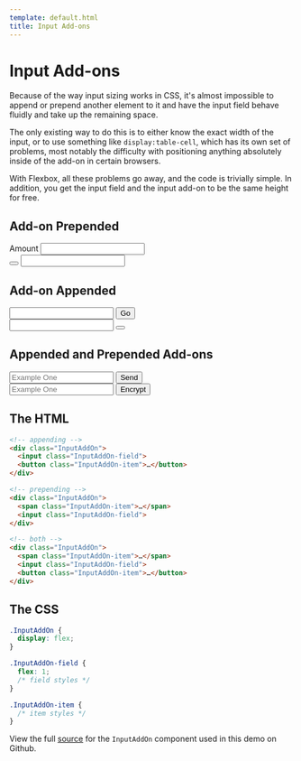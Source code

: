 ```yaml
---
template: default.html
title: Input Add-ons
---
```


# Input Add-ons

Because of the way input sizing works in CSS, it's almost impossible to append or prepend another element to it and have the input field behave fluidly and take up the remaining space.

The only existing way to do this is to either know the exact width of the input, or to use something like `display:table-cell`, which has its own set of problems, most notably the difficulty with positioning anything absolutely inside of the add-on in certain browsers.

With Flexbox, all these problems go away, and the code is trivially simple. In addition, you get the input field and the input add-on to be the same height for free.

<div class="Grid Grid--gutters Grid--full med-Grid--fit">
  <div class="Grid-cell">
    <h2>Add-on Prepended</h2>
    <div class="InputAddOn">
      <span class="InputAddOn-item">Amount</span>
      <input class="InputAddOn-field">
    </div>
    <div class="InputAddOn">
      <button class="InputAddOn-item"><span class="icon icon-search"></span></button>
      <input class="InputAddOn-field">
    </div>
  </div>
  <div class="Grid-cell">
    <h2>Add-on Appended</h2>
    <div class="InputAddOn">
      <input class="InputAddOn-field">
      <button class="InputAddOn-item">Go</button>
    </div>
    <div class="InputAddOn">
      <input class="InputAddOn-field">
      <button class="InputAddOn-item"><span class="icon icon-star"></span></button>
    </div>
  </div>
</div>

## Appended and Prepended Add-ons

<div class="Grid Grid--gutters Grid--full med-Grid--fit">
  <div class="Grid-cell">
    <div class="InputAddOn">
      <span class="InputAddOn-item"><span class="icon icon-envelope"></span></span>
      <input class="InputAddOn-field" placeholder="Example One">
      <button class="InputAddOn-item">Send</button>
    </div>
  </div>
  <div class="Grid-cell">
    <div class="InputAddOn">
      <span class="InputAddOn-item"><span class="icon icon-lock"></span></span>
      <input class="InputAddOn-field" placeholder="Example One">
      <button class="InputAddOn-item">Encrypt</button>
    </div>
  </div>
</div>

## The HTML

```html
<!-- appending -->
<div class="InputAddOn">
  <input class="InputAddOn-field">
  <button class="InputAddOn-item">…</button>
</div>

<!-- prepending -->
<div class="InputAddOn">
  <span class="InputAddOn-item">…</span>
  <input class="InputAddOn-field">
</div>

<!-- both -->
<div class="InputAddOn">
  <span class="InputAddOn-item">…</span>
  <input class="InputAddOn-field">
  <button class="InputAddOn-item">…</button>
</div>
```

## The CSS

```css
.InputAddOn {
  display: flex;
}

.InputAddOn-field {
  flex: 1;
  /* field styles */
}

.InputAddOn-item {
  /* item styles */
}

```

<div class="u-smaller">

View the full [source](https://github.com/philipwalton/solved-by-flexbox/blob/master/_sass/components/_input-add-on.scss) for the `InputAddOn` component used in this demo on Github.

</div>
